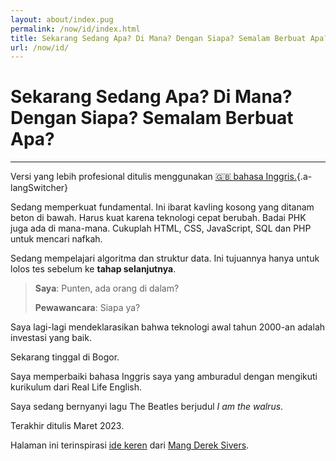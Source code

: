 ```yaml
---
layout: about/index.pug
permalink: /now/id/index.html
title: Sekarang Sedang Apa? Di Mana? Dengan Siapa? Semalam Berbuat Apa?
url: /now/id/
---
```


# Sekarang Sedang Apa? Di Mana? Dengan Siapa? Semalam Berbuat Apa?
-----------------------------------------------------------------

Versi yang lebih profesional ditulis menggunakan [🇬🇧 bahasa Inggris.](/now/){.a-langSwitcher}

Sedang memperkuat fundamental. Ini ibarat kavling kosong yang ditanam beton di bawah. Harus kuat karena teknologi cepat berubah. Badai PHK juga ada di mana-mana. Cukuplah HTML, CSS, JavaScript, SQL dan PHP untuk mencari nafkah.

Sedang mempelajari algoritma dan struktur data. Ini tujuannya hanya untuk lolos tes sebelum ke **tahap selanjutnya**.

>**Saya**: Punten, ada orang di dalam?
>
>**Pewawancara**: Siapa ya?

Saya lagi-lagi mendeklarasikan bahwa teknologi awal tahun 2000-an adalah investasi yang baik.

Sekarang tinggal di Bogor.

Saya memperbaiki bahasa Inggris saya yang amburadul dengan mengikuti kurikulum dari Real Life English.

Saya sedang bernyanyi lagu The Beatles berjudul *I am the walrus*.

Terakhir ditulis Maret 2023.

Halaman ini terinspirasi [ide keren](https://sive.rs/now/) dari [Mang Derek Sivers](https://sive.rs).
